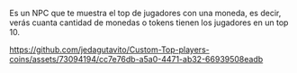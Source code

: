 Es un NPC que te muestra el top de jugadores con una moneda, es decir, verás cuanta cantidad de monedas o tokens tienen los jugadores en un top 10.



https://github.com/jedagutavito/Custom-Top-players-coins/assets/73094194/cc7e76db-a5a0-4471-ab32-66939508eadb

